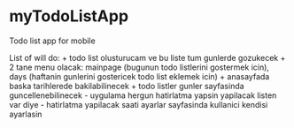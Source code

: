 # myTodoListApp
Todo list app for mobile

List of will do: 
    + todo list olusturucam ve bu liste tum gunlerde gozukecek
    + 2 tane menu olacak: mainpage (bugunun todo listlerini gostermek icin), days (haftanin gunlerini gostericek todo list eklemek icin)
    + anasayfada baska tarihlerede bakilabilinecek
    + todo listler gunler sayfasinda guncellenebilinecek
    - uygulama hergun hatirlatma yapsin yapilacak listen var diye
    - hatirlatma yapilacak saati ayarlar sayfasinda kullanici kendisi ayarlasin
